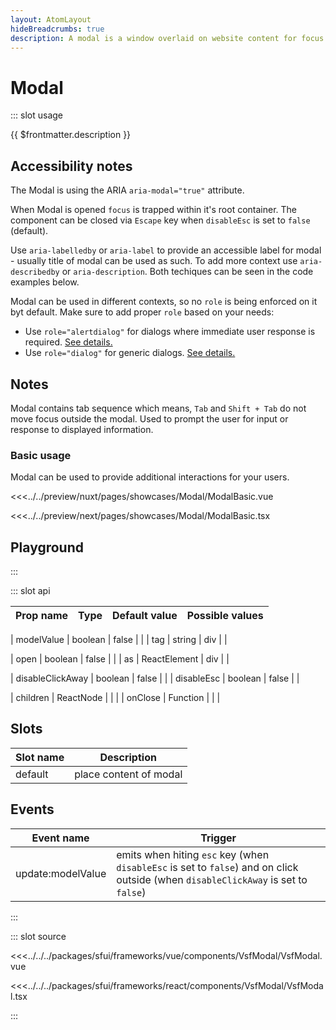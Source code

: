 ```yaml
---
layout: AtomLayout
hideBreadcrumbs: true
description: A modal is a window overlaid on website content for focus on primary action that requires user interaction. That is, users cannot interact with the content outside.
---
```

# Modal

::: slot usage

{{ $frontmatter.description }}

## Accessibility notes

The Modal is using the ARIA `aria-modal="true"` attribute.

When Modal is opened `focus` is trapped within it's root container. The component can be closed via `Escape` key when `disableEsc` is set to `false` (default).

Use `aria-labelledby` or `aria-label` to provide an accessible label for modal - usually title of modal can be used as such. To add more context use `aria-describedby` or `aria-description`. Both techiques can be seen in the code examples below.

Modal can be used in different contexts, so no `role` is being enforced on it byt default. Make sure to add proper `role` based on your needs:

- Use `role="alertdialog"` for dialogs where immediate user response is required. [See details.](https://developer.mozilla.org/en-US/docs/Web/Accessibility/ARIA/Roles/alertdialog_role)
- Use `role="dialog"` for generic dialogs. [See details.](https://developer.mozilla.org/en-US/docs/Web/Accessibility/ARIA/Roles/dialog_role)

## Notes

Modal contains tab sequence which means, `Tab` and `Shift + Tab` do not move focus outside the modal. Used to prompt the user for input or response to displayed information.

### Basic usage

Modal can be used to provide additional interactions for your users.

<Showcase showcase-name="Modal/ModalBasic" style="min-height:400px">

<!-- vue -->
<<<../../preview/nuxt/pages/showcases/Modal/ModalBasic.vue
<!-- end vue -->
<!-- react -->
<<<../../preview/next/pages/showcases/Modal/ModalBasic.tsx
<!-- end react -->

</Showcase>

## Playground

<Generate style="height: 600px"/>

:::

::: slot api

| Prop name             | Type                       | Default value | Possible values                        |
|-----------------------|----------------------------|---------------|----------------------------------------|
<!-- vue -->
| modelValue            | boolean                    | false         |                                        |
| tag                   | string                     | div         |                                        |
<!-- end vue -->
<!-- react -->
| open                  | boolean                    | false         |                                        |
| as                    | ReactElement               | div         |                                        |
<!-- end react -->
|  disableClickAway     | boolean                    | false        |                                        |
|  disableEsc           |  boolean                   | false        |                                        |
<!-- react -->
|  children             |  ReactNode                 |               |                                        |
|  onClose              |  Function                  |               |                                        |
<!-- end react -->
<!-- vue -->

## Slots

| Slot name | Description             |
| --------- | ----------------------- |
| default   | place content of modal |

## Events

| Event name        | Trigger                        |
| ----------------- | ------------------------------ |
| update:modelValue | emits when hiting `esc` key (when `disableEsc` is set to `false`) and on click outside (when `disableClickAway` is set to `false`) |
<!-- end vue -->
:::

::: slot source
<SourceCode>
<!-- vue -->
<<<../../../packages/sfui/frameworks/vue/components/VsfModal/VsfModal.vue
<!-- end vue -->
<!-- react -->
<<<../../../packages/sfui/frameworks/react/components/VsfModal/VsfModal.tsx
<!-- end react -->
</SourceCode>
:::

